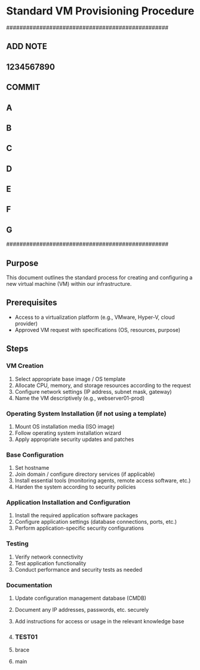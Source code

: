 # Standard VM Provisioning Procedure
#################################################
##                                             ##
##               ADD NOTE                      ##
##              1234567890                     ##
##                    COMMIT                   ##
##                   A                         ##
##                    B                        ##
##                    C                        ##  
##                     D                       ##
##                      E                      ##
##                        F                    ##
##                         G                   ##
#################################################



## Purpose
This document outlines the standard process for creating and configuring a new virtual machine (VM) within our infrastructure.

## Prerequisites
- Access to a virtualization platform (e.g., VMware, Hyper-V, cloud provider)
- Approved VM request with specifications (OS, resources, purpose)

## Steps

### VM Creation
1. Select appropriate base image / OS template
2. Allocate CPU, memory, and storage resources according to the request
3. Configure network settings (IP address, subnet mask, gateway)
4. Name the VM descriptively (e.g., webserver01-prod)

### Operating System Installation (if not using a template)
1. Mount OS installation media (ISO image)
2. Follow operating system installation wizard
3. Apply appropriate security updates and patches

### Base Configuration
1. Set hostname
2. Join domain / configure directory services (if applicable)
3. Install essential tools (monitoring agents, remote access software, etc.)
4. Harden the system according to security policies

### Application Installation and Configuration
1. Install the required application software packages
2. Configure application settings (database connections, ports, etc.)
3. Perform application-specific security configurations

### Testing
1. Verify network connectivity
2. Test application functionality
3. Conduct performance and security tests as needed

### Documentation
1. Update configuration management database (CMDB)
2. Document any IP addresses, passwords, etc. securely
3. Add instructions for access or usage in the relevant knowledge base

4. ### TEST01
1. brace
2. main
